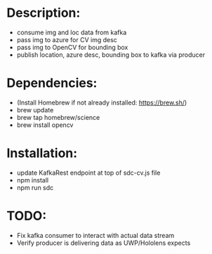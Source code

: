 Description:
==========

  * consume img and loc data from kafka
  * pass img to azure for CV img desc
  * pass img to OpenCV for bounding box
  * publish location, azure desc, bounding box to kafka via producer

Dependencies:
==========

  * (Install Homebrew if not already installed: https://brew.sh/)
  * brew update
  * brew tap homebrew/science
  * brew install opencv

Installation:
==========
  
  * update KafkaRest endpoint at top of sdc-cv.js file
  * npm install
  * npm run sdc

TODO:
==========
  * Fix kafka consumer to interact with actual data stream
  * Verify producer is delivering data as UWP/Hololens expects